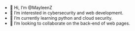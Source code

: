 - 👋 Hi, I’m @MayleenZ
- 👀 I’m interested in cybersecurity and web development.
- 🌱 I’m currently learning python and cloud security.
- 💞️ I’m looking to collaborate on the back-end of web pages. 

<!---
MayleenZ/MayleenZ is a ✨ special ✨ repository because its `README.md` (this file) appears on your GitHub profile.
You can click the Preview link to take a look at your changes.
--->
